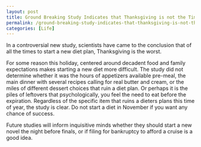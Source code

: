 ```yaml
---
layout: post
title: Ground Breaking Study Indicates that Thanksgiving is not the Time to Start New Diet
permalink: /ground-breaking-study-indicates-that-thanksgiving-is-not-the-time-to-start-new-diet/
categories: [Life]
---
```

In a controversial new study, scientists have came to the conclusion that of all the times to start a new diet plan, Thanksgiving is the worst.

For some reason this holiday, centered around decadent food and family expectations makes starting a new diet more difficult. The study did not determine whether it was the hours of appetizers available pre-meal, the main dinner with several recipes calling for real butter and cream, or the miles of different dessert choices that ruin a diet plan. Or perhaps it is the piles of leftovers that psychologically, you feel the need to eat before the expiration. Regardless of the specific item that ruins a dieters plans this time of year, the study is clear. Do not start a diet in November if you want any chance of success.

Future studies will inform inquisitive minds whether they should start a new novel the night before finals, or if filing for bankruptcy to afford a cruise is a good idea.
